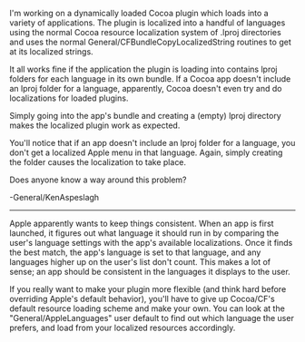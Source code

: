 

I'm working on a dynamically loaded Cocoa plugin which loads into a variety of applications.  The plugin is localized into a handful of languages using the normal Cocoa resource localization system of .lproj directories and uses the normal General/CFBundleCopyLocalizedString routines to get at its localized strings.  

It all works fine if the application the plugin is loading into contains lproj folders for each language in its own bundle.  If a Cocoa app doesn't include an lproj folder for a language, apparently, Cocoa doesn't even try and do localizations for loaded plugins.

Simply going into the app's bundle and creating a (empty) lproj directory makes the localized plugin work as expected.

You'll notice that if an app doesn't include an lproj folder for a language, you don't get a localized Apple menu in that language.  Again, simply creating the folder causes the localization to take place.

Does anyone know a way around this problem?

-General/KenAspeslagh

----

Apple apparently wants to keep things consistent. When an app is first launched, it figures out what language it should run in by comparing the user's language settings with the app's available localizations. Once it finds the best match, the app's language is set to that language, and any languages higher up on the user's list don't count. This makes a lot of sense; an app should be consistent in the languages it displays to the user.

If you really want to make your plugin more flexible (and think hard before overriding Apple's default behavior), you'll have to give up Cocoa/CF's default resource loading scheme and make your own. You can look at the "General/AppleLanguages" user default to find out which language the user prefers, and load from your localized resources accordingly.